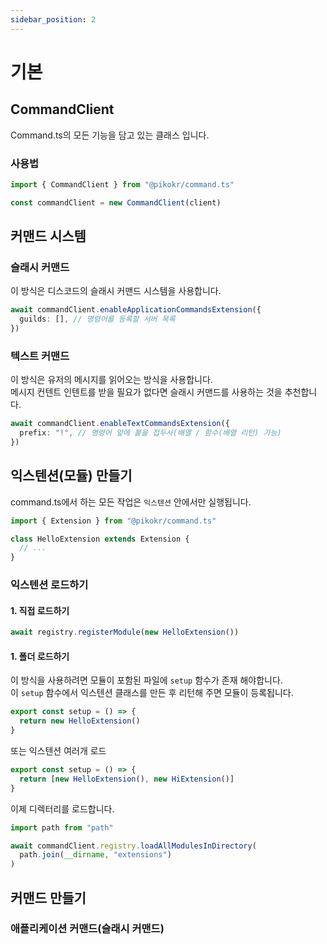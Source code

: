 ```yaml
---
sidebar_position: 2
---
```


# 기본

## CommandClient

Command.ts의 모든 기능을 담고 있는 클래스 입니다.

### 사용법

```ts
import { CommandClient } from "@pikokr/command.ts"

const commandClient = new CommandClient(client)
```

## 커맨드 시스템

### 슬래시 커맨드

이 방식은 디스코드의 슬래시 커맨드 시스템을 사용합니다.

```ts
await commandClient.enableApplicationCommandsExtension({
  guilds: [], // 명령어를 등록할 서버 목록
})
```

### 텍스트 커맨드

이 방식은 유저의 메시지를 읽어오는 방식을 사용합니다.  
메시지 컨텐트 인텐트를 받을 필요가 없다면 슬래시 커맨드를 사용하는 것을 추천합니다.

```ts
await commandClient.enableTextCommandsExtension({
  prefix: "!", // 명령어 앞에 붙을 접두사(배열 / 함수(배열 리턴) 가능)
})
```

## 익스텐션(모듈) 만들기

command.ts에서 하는 모든 작업은 `익스텐션` 안에서만 실행됩니다.

```ts
import { Extension } from "@pikokr/command.ts"

class HelloExtension extends Extension {
  // ...
}
```

### 익스텐션 로드하기

#### 1. 직접 로드하기

```ts
await registry.registerModule(new HelloExtension())
```

#### 1. 폴더 로드하기

이 방식을 사용하려면 모듈이 포함된 파일에 `setup` 함수가 존재 해야합니다.  
이 `setup` 함수에서 익스텐션 클래스를 만든 후 리턴해 주면 모듈이 등록됩니다.

```ts
export const setup = () => {
  return new HelloExtension()
}
```

또는 익스텐션 여러개 로드

```ts
export const setup = () => {
  return [new HelloExtension(), new HiExtension()]
}
```

이제 디렉터리를 로드합니다.

```ts
import path from "path"

await commandClient.registry.loadAllModulesInDirectory(
  path.join(__dirname, "extensions")
)
```

## 커맨드 만들기

### 애플리케이션 커맨드(슬래시 커맨드)
